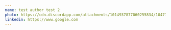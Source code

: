 ```yaml
---
name: test author test 2
photo: https://cdn.discordapp.com/attachments/1014937877060255834/1047708757603405945/VoidAudio_purple_wave_form_alien_1d196330-e4c0-412b-bc92-d77ff65d4a1e.png
linkedin: https://www.google.com
---
```

